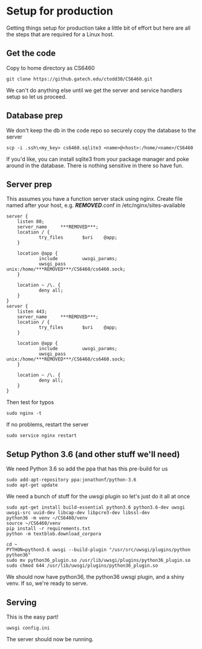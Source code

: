 # Setup for production
Getting things setup for production take a little bit of effort but here are all the steps that are required for a Linux host.

## Get the code
Copy to home directory as CS6460

    git clone https://github.gatech.edu/ctodd30/CS6460.git

We can't do anything else until we get the server and service handlers setup so let us proceed.

## Database prep
We don't keep the db in the code repo so securely copy the database to the server

    scp -i .ssh\<my_key> cs6460.sqlite3 <name>@<host>:/home/<name>/CS6460

If you'd like, you can install sqlite3 from your package manager and poke around in the database. There is nothing sensitive in there
so have fun.

## Server prep
This assumes you have a function server stack using nginx. Create file named after your host, e.g. ***REMOVED***.conf in /etc/nginx/sites-available

    server {
        listen 80;
        server_name     ***REMOVED***;
        location / {
                try_files       $uri    @app;
        }

        location @app {
                include         uwsgi_params;
                uwsgi_pass      unix:/home/***REMOVED***/CS6460/cs6460.sock;
        }

        location ~ /\. {
                deny all;
        }
    }
    server {
        listen 443;
        server_name     ***REMOVED***;
        location / {
                try_files       $uri    @app;
        }

        location @app {
                include         uwsgi_params;
                uwsgi_pass      unix:/home/***REMOVED***/CS6460/cs6460.sock;
        }

        location ~ /\. {
                deny all;
        }
    }

Then test for typos

    sudo nginx -t

If no problems, restart the server

    sudo service nginx restart


## Setup Python 3.6 (and other stuff we'll need)
We need Python 3.6 so add the ppa that has this pre-build for us

    sudo add-apt-repository ppa:jonathonf/python-3.6
    sudo apt-get update
    
We need a bunch of stuff for the uwsgi plugin so let's just do it all at once

    sudo apt-get install build-essential python3.6 python3.6-dev uwsgi uwsgi-src uuid-dev libcap-dev libpcre3-dev libssl-dev
    python36 -m venv ~/CS6460/venv
    source ~/CS6460/venv
    pip install -r requirements.txt
    python -m textblob.download_corpora

    cd ~
    PYTHON=python3.6 uwsgi --build-plugin "/usr/src/uwsgi/plugins/python python36"
    sudo mv python36_plugin.so /usr/lib/uwsgi/plugins/python36_plugin.so
    sudo chmod 644 /usr/lib/uwsgi/plugins/python36_plugin.so

We should now have python36, the python36 uwsgi plugin, and a shiny venv. If so, we're ready to serve.


## Serving
This is the easy part!

    uwsgi config.ini

The server should now be running. 



